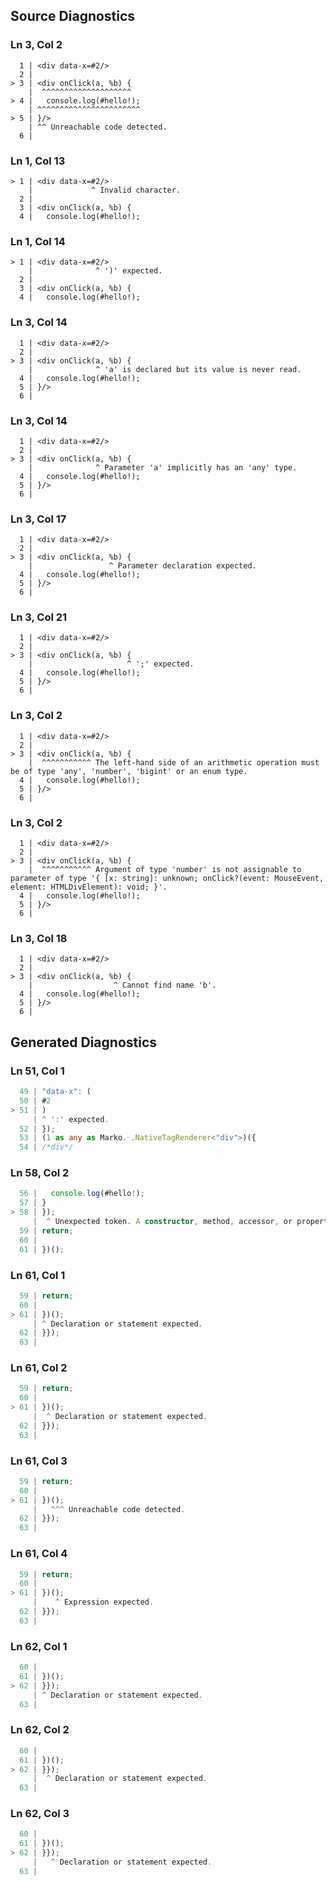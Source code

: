 ## Source Diagnostics
### Ln 3, Col 2
```marko
  1 | <div data-x=#2/>
  2 |
> 3 | <div onClick(a, %b) {
    |  ^^^^^^^^^^^^^^^^^^^^
> 4 |   console.log(#hello!);
    | ^^^^^^^^^^^^^^^^^^^^^^^
> 5 | }/>
    | ^^ Unreachable code detected.
  6 |
```

### Ln 1, Col 13
```marko
> 1 | <div data-x=#2/>
    |             ^ Invalid character.
  2 |
  3 | <div onClick(a, %b) {
  4 |   console.log(#hello!);
```

### Ln 1, Col 14
```marko
> 1 | <div data-x=#2/>
    |              ^ ')' expected.
  2 |
  3 | <div onClick(a, %b) {
  4 |   console.log(#hello!);
```

### Ln 3, Col 14
```marko
  1 | <div data-x=#2/>
  2 |
> 3 | <div onClick(a, %b) {
    |              ^ 'a' is declared but its value is never read.
  4 |   console.log(#hello!);
  5 | }/>
  6 |
```

### Ln 3, Col 14
```marko
  1 | <div data-x=#2/>
  2 |
> 3 | <div onClick(a, %b) {
    |              ^ Parameter 'a' implicitly has an 'any' type.
  4 |   console.log(#hello!);
  5 | }/>
  6 |
```

### Ln 3, Col 17
```marko
  1 | <div data-x=#2/>
  2 |
> 3 | <div onClick(a, %b) {
    |                 ^ Parameter declaration expected.
  4 |   console.log(#hello!);
  5 | }/>
  6 |
```

### Ln 3, Col 21
```marko
  1 | <div data-x=#2/>
  2 |
> 3 | <div onClick(a, %b) {
    |                     ^ ';' expected.
  4 |   console.log(#hello!);
  5 | }/>
  6 |
```

### Ln 3, Col 2
```marko
  1 | <div data-x=#2/>
  2 |
> 3 | <div onClick(a, %b) {
    |  ^^^^^^^^^^^ The left-hand side of an arithmetic operation must be of type 'any', 'number', 'bigint' or an enum type.
  4 |   console.log(#hello!);
  5 | }/>
  6 |
```

### Ln 3, Col 2
```marko
  1 | <div data-x=#2/>
  2 |
> 3 | <div onClick(a, %b) {
    |  ^^^^^^^^^^^ Argument of type 'number' is not assignable to parameter of type '{ [x: string]: unknown; onClick?(event: MouseEvent, element: HTMLDivElement): void; }'.
  4 |   console.log(#hello!);
  5 | }/>
  6 |
```

### Ln 3, Col 18
```marko
  1 | <div data-x=#2/>
  2 |
> 3 | <div onClick(a, %b) {
    |                  ^ Cannot find name 'b'.
  4 |   console.log(#hello!);
  5 | }/>
  6 |
```

## Generated Diagnostics
### Ln 51, Col 1
```ts
  49 | "data-x": (
  50 | #2
> 51 | )
     | ^ ':' expected.
  52 | });
  53 | (1 as any as Marko.ᜭ.NativeTagRenderer<"div">)({
  54 | /*div*/
```

### Ln 58, Col 2
```ts
  56 |   console.log(#hello!);
  57 | }
> 58 | });
     |  ^ Unexpected token. A constructor, method, accessor, or property was expected.
  59 | return;
  60 |
  61 | })();
```

### Ln 61, Col 1
```ts
  59 | return;
  60 |
> 61 | })();
     | ^ Declaration or statement expected.
  62 | }});
  63 |
```

### Ln 61, Col 2
```ts
  59 | return;
  60 |
> 61 | })();
     |  ^ Declaration or statement expected.
  62 | }});
  63 |
```

### Ln 61, Col 3
```ts
  59 | return;
  60 |
> 61 | })();
     |   ^^^ Unreachable code detected.
  62 | }});
  63 |
```

### Ln 61, Col 4
```ts
  59 | return;
  60 |
> 61 | })();
     |    ^ Expression expected.
  62 | }});
  63 |
```

### Ln 62, Col 1
```ts
  60 |
  61 | })();
> 62 | }});
     | ^ Declaration or statement expected.
  63 |
```

### Ln 62, Col 2
```ts
  60 |
  61 | })();
> 62 | }});
     |  ^ Declaration or statement expected.
  63 |
```

### Ln 62, Col 3
```ts
  60 |
  61 | })();
> 62 | }});
     |   ^ Declaration or statement expected.
  63 |
```

